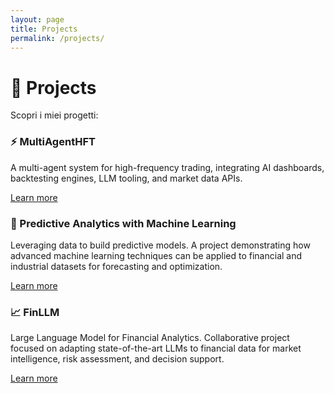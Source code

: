 ```yaml
---
layout: page
title: Projects
permalink: /projects/
---
```


<!-- markdownlint-disable MD033 -->

# 🚀 Projects

Scopri i miei progetti:

<div class="projects-grid">
	<div class="project-card">
		<h3>⚡ MultiAgentHFT</h3>
		<p>A multi-agent system for high-frequency trading, integrating AI dashboards, backtesting engines, LLM tooling, and market data APIs.</p>
		<a href="/projects/multiagenthft/" class="project-link">Learn more</a>
	</div>
	<div class="project-card">
		<h3>🤖 Predictive Analytics with Machine Learning</h3>
		<p>Leveraging data to build predictive models. A project demonstrating how advanced machine learning techniques can be applied to financial and industrial datasets for forecasting and optimization.</p>
		<a href="/projects/datascientist/" class="project-link">Learn more</a>
	</div>
	<div class="project-card">
		<h3>📈 FinLLM</h3>
		<p>Large Language Model for Financial Analytics. Collaborative project focused on adapting state-of-the-art LLMs to financial data for market intelligence, risk assessment, and decision support.</p>
		<a href="/projects/finllm/" class="project-link">Learn more</a>
	</div>
</div>

<!-- markdownlint-enable MD033 -->
